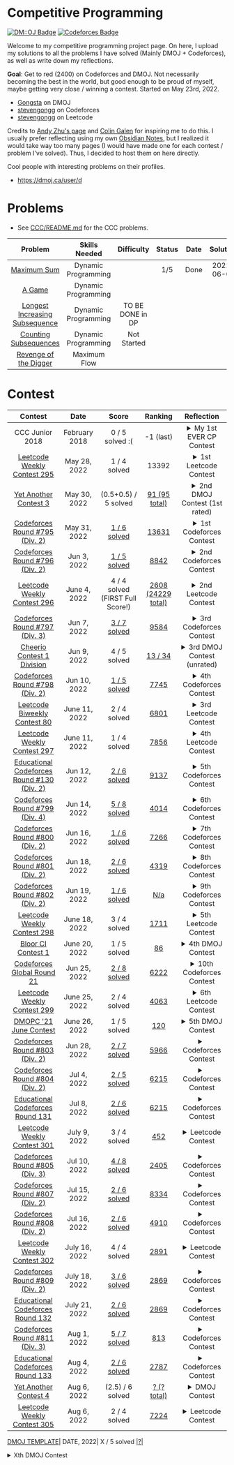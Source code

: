 # Competitive Programming
[![DM::OJ Badge](http://mosesxu.ca/badges/dmoj/gongsta.svg)](https://dmoj.ca/user/Gongsta)
[![Codeforces Badge](http://onlogn.ca/badges/codeforces/stevengongg)](https://codeforces.com/profile/stevengongg)

Welcome to my competitive programming project page. On here, I upload my solutions to all the problems I have solved (Mainly DMOJ + Codeforces), as well as write down my reflections.

**Goal**: Get to red (2400) on Codeforces and DMOJ. Not necessarily becoming the best in the world, but good enough to be proud of myself, maybe getting very close / winning a contest. Started on May 23rd, 2022.
- [Gongsta](https://dmoj.ca/user/Gongsta) on DMOJ
- [stevengongg](https://codeforces.com/profile/stevengongg) on Codeforces
- [stevengongg](https://leetcode.com/stevengongg/) on Leetcode



Credits to [Andy Zhu's page](https://github.com/andyzhu23/Competitive-Programming/) and [Colin Galen](https://www.youtube.com/watch?v=E-aylp6MZnM&ab_channel=ColinGalen) for inspiring me to do this. I usually prefer reflecting using my own [Obsidian Notes](https://obsidian.md/), but I realized it would take way too many pages (I would have made one for each contest / problem I've solved). Thus, I decided to host them on here directly. 

Cool people with interesting problems on their profiles.
- https://dmoj.ca/user/d

# Problems
- See [CCC/README.md]() for the CCC problems.

Problem | Skills Needed | Difficulty | Status | Date | Solution
:---:|:---:|:---:|:---: | :---: | :---: 
[Maximum Sum](https://dmoj.ca/problem/dp1p1) | Dynamic Programming |  |1/5 | Done | 2022-06-06 | [maximumsum.cpp](DMOJ/problems/maximumsum.cpp) |
[A Game](https://dmoj.ca/problem/dp1p2) | Dynamic Programming |  | |  | |
[Longest Increasing Subsequence](https://dmoj.ca/problem/dp1p3) | Dynamic Programming | TO BE DONE in DP | |  | |
[Counting Subsequences](https://dmoj.ca/problem/dp1p4) | Dynamic Programming | Not Started | |  | |
[Revenge of the Digger](https://dmoj.ca/problem/revdig) | Maximum Flow | | | | |

# Contest
Contest | Date | Score | Ranking | Reflection
:---:|:---:|:---:|:---: | :----:
CCC Junior 2018 | February 2018 | 0 / 5 solved :( | -1 (last) | <details><summary>My 1st EVER CP Contest</summary>The beginning (and at that time end) of my competitive programming journey? This was an embarrassing moment for me, because I actually got 0 out of 75. It wasn't even because the problems were hard (this was the junior version of the contest), but I did 0 preperation the night before the contest so I had wrong assumptions about how the input and output of the problems were handled in Python. I struggled for the entire contest trying to understand why my solution wasn't working for the simplest problem, when I was just reading the input wrong...never touched Competitive Programming (CP) again for the next 4 years.
[Leetcode Weekly Contest 295](https://leetcode.com/contest/weekly-contest-295) | May 28, 2022 | 1 / 4 solved| 13392 | <details><summary>1st Leetcode Contest</summary>Did my first Leetcode contest, only managing to solve 1 problem. Not very happy with this performance considering I've been practicing over the past week, but I know to trust to the process. Did this as well to prepare for the upcoming YAC3 contest, where I'll finally get a DMOJ rating.
[Yet Another Contest 3](https://dmoj.ca/contest/yac3)|May 30, 2022| (0.5+0.5) / 5 solved |[91 (95 total)](https://dmoj.ca/contest/yac3/ranking/#!Gongsta)| <details><summary>2nd DMOJ Contest (1st rated)</summary>My second DMOJ contest. Was super excited for this one because it was the first RATED contest I was going to write, and thus finally get a rating. Was hoping to get at least 200-300/500 points during the contest. Couldn't come up with the full solutions, so I opted to try and go for part marks, so at least I wouldn't get a 0. Ended getting part marks for 2 questions. Got assigned a blue-colored rating of 1349, which I am pretty happy with (people usually start in grey / green). However, I know I need to push hard as this rating might just be an outlier, not reflective of my real hidden rating.
[Codeforces Round #795 (Div. 2)](https://codeforces.com/contest/1691) | May 31, 2022 | [ 1 / 6 solved](https://codeforces.com/contest/1691/my) <br> |[13631](https://codeforces.com/contest/1691/standings/participant/133908721#p133908721) |<details><summary>1st Codeforces Contest</summary> Codeforces is the most popular CP contest site in the world. I decided to do my first codeforces contest, so it was just about getting familiar with the platform. On Codeforces, your code doesn't immediately pass everything during the contest, it just tries to pass the pretest. There is only a rigorous system testing that happens after the contest ends, so while you might pass the pretest, you might actually fail a problem after system tasking (and thus get 0). The codeforces problems feel much harder than the DMOJ, and this was Div. 2. I got assigned a rating of 366... which is meager compared to my rating of 1349 on DMOJ. DMOJ is inflated.
[Codeforces Round #796 (Div. 2)](https://codeforces.com/contest/1688) | Jun 3, 2022 | [1 / 5 solved](https://codeforces.com/submissions/stevengongg/contest/1688) | [8842 ](https://codeforces.com/contest/1688/standings/participant/134147624#p134147624) |<details><summary>2nd Codeforces Contest</summary> I am both proud and disappointed with this one. I managed to solve 3 out of the 6 problems during the competition. In fact, I skipped problem C and solved problem D, which I didn't think I was capable of!! Was worth 1600 points in terms of difficulty, and I did it! However, I actually failed 2/3 of them after the final system testing because of TLE... I checked my code and could have made super easy optimizations so that it passed. The first problem, I used a for loop instead of just directly computing the smallest number. For problem D, I implemented a cumulative sum solution in $O(n^2)$ when I knew I could easily have done a 2-pointers implementation in $O(n)$, but I didn't do it for some reason...Gained a rating of around 300 which makes my rating around 600 now. Still a lot of room for improvement. 
[Leetcode Weekly Contest 296](https://leetcode.com/contest/weekly-contest-296) | June 4, 2022 | 4 / 4 solved (FIRST Full Score!) | [2608 (24229 total)](https://leetcode.com/contest/weekly-contest-296/ranking) | <details><summary>2nd Leetcode Contest</summary> I am pretty happy with this one, as it is the first time I actually got a full score on a contest! I feel like the effort of focusing my training on more difficult coding sites (DMOJ + codeforces) is paying off, because the problems on Leetcode suddenly feel so much easier. I did, however, use Python instead of C++ on the last HARD problem. It just felt impossible to implement in C++. So maybe this time, I got lucky with my first full score.
[Codeforces Round #797 (Div. 3)](https://codeforces.com/contest/1690) | Jun 7, 2022 | [ 3 / 7 solved](https://codeforces.com/submissions/stevengongg/contest/1690)| [ 9584 ](https://codeforces.com/contest/1690/standings/participant/134230188#p134230188) |<details><summary>3rd Codeforces Contest</summary> I'm prretty frustrated because I should have gotten D, it was a string processing question> I was very happy with myself because I came up with the solution pretty quickly. However, when I submitted my solution, it said time limit exceeded?? Attempted 2 more times without success. If I had gotten that question, I would have moved up ranks by 4000 people... this is so frustrating. There was also the second question in which I had a wrong submission, because I failed to consider a certain edge case, so I needed to add an if statement at the very end. 
[Cheerio Contest 1 Division](https://dmoj.ca/contest/cheerio1j) | Jun 9, 2022 | 4 / 5 solved| [ 13 / 34 ](https://dmoj.ca/contest/cheerio1j/ranking/) |<details><summary>3rd DMOJ Contest (unrated)</summary>So I was not planning on doing this contest since it was unrated, however I wanted to give it a shot. I opted to do the junior edition, hoping to get full marks. Was pretty happy with my performance, as I solved the first 4 questions pretty quickly, although for some reason I could not solve the last problem...I am really going to try and make sure I don't mess up any easy questions. The senior edition was much harder, I could only solve the first one ;( Also, sidenote I have decided that I am going to spend a lot more time practicing on the DMOPC contest questions (main contests on DMOJ). I have a folder for the CCC, but I think I also want one for the DMOPC since they host monthly contests there, and I really want to do well on them. They only run once a month, so I cannot choke. DMOJ has a lot fewer contests that codeforces (which happen 1-2x a week), so I don't have a lot of opportunities to make my rating go up fast. 
[Codeforces Round #798 (Div. 2)](https://codeforces.com/contest/1689) | Jun 10, 2022 | [ 1 / 5 solved](https://codeforces.com/submissions/stevengongg/contest/1689)| [ 7745 ](https://codeforces.com/contest/1689/standings/participant/134444431#p134444431) |<details><summary>4th Codeforces Contest</summary>I only managed to solve one question, which is quite disappointing :(
[Leetcode Biweekly Contest 80](https://leetcode.com/contest/weekly-contest-296) | June 11, 2022 | 2 / 4 solved | [6801](https://leetcode.com/contest/biweekly-contest-80/ranking) | <details><summary>3rd Leetcode Contest</summary>Got 2 out of 4 solved, which definitely means last time was an outlier. I am doing 2 contests today, both the weekly and biweekly.
[Leetcode Weekly Contest 297](https://leetcode.com/contest/weekly-contest-297) | June 11, 2022 | 1 / 4 solved | [7856](https://leetcode.com/contest/weekly-contest-297/ranking) | <details><summary>4th Leetcode Contest</summary>This week's contest seemed a lot harder, I only managed to solve 1 of them. I came up with a solution for the second question, but it was just too slow. 
[Educational Codeforces Round #130 (Div. 2)](https://codeforces.com/contest/1697) | Jun 12, 2022 | [ 2 / 6 solved](https://codeforces.com/submissions/stevengongg/contest/1697)| [ 9137 ](https://codeforces.com/contest/1697/standings/participant/134531658#p134531658) |<details><summary>5th Codeforces Contest</summary>I was pretty happy because I got the first question pretty quickly (< 5 mins), and I was also going to solve the 2nd question very fast, but then I got WA and spent 1 hour trying to debug it, when it really was just an integer overflow... I had to use `long long`. If I got it earlier, I might have been able to solve a 3rd or 4th question... I am going to spend the next few days really trying to solve all of the questions on the contests. The editorials are pretty high quality, so I am going to focus on Codeforces rather than DMOJ.
[Codeforces Round #799 (Div. 4)](https://codeforces.com/contest/1692) | Jun 14, 2022 | [ 5 / 8 solved](https://codeforces.com/submissions/stevengongg/contest/1692)| [ 4014 ](https://codeforces.com/contest/1692/standings/participant/134635282#p134635282) |<details><summary>6th Codeforces Contest</summary>This is an okay performance, ideally I should be solving at least 7/8 of these questions, or 8/8 of them even, but at least I am improving. I should have gotten 6/8, but for the fifth question (E), I saw a very similar problem and I think it needs binary search? But I wasn't really sure about the implementation. I saw the other problem's solution and still couldn't understand it. 
[Codeforces Round #800 (Div. 2)](https://codeforces.com/contest/1694) | Jun 16, 2022 | [ 1 / 6 solved](https://codeforces.com/submissions/stevengongg/contest/1694)| [ 7266 ](https://codeforces.com/contest/1694/standings/participant/134778586#p134778586) |<details><summary>7th Codeforces Contest</summary>Quite a disappointing performance to be honest, I only managed to solve 1 out of the 6. I solved the first one in < 5 mins, which I was happy with, but when it came to the 2nd and 3rd questions, I just couldn't come up with a solution... spending a lot of time working on those string / combinatorics problems because they come up a lot, and I find them pretty challenging every time. 
[Codeforces Round #801 (Div. 2)](https://codeforces.com/contest/1695) | Jun 18, 2022 | [ 2 / 6 solved](https://codeforces.com/submissions/stevengongg/contest/1695)| [ 4319 ](https://codeforces.com/contest/1695/standings/participant/134874741#p134874741) |<details><summary>8th Codeforces Contest</summary>I misread the second question, which was a simple game theory problem, which cost me around 50 mins extra...(~100 pts), then for problem C, I almost got there, I just didn't know how to implement dynamic programming, so I ran into TLE. Overall, it was an okay performance, I'm getting to the point where I am solving faster, but there is still a lot of room for improvement. 
[Codeforces Round #802 (Div. 2)](https://codeforces.com/contest/1700) | Jun 19, 2022 | [ 1 / 6 solved](https://codeforces.com/submissions/stevengongg/contest/1700)| [ N/a ](https://codeforces.com/contest/1692/standings/participant/134635282#p134635282) |<details><summary>9th Codeforces Contest</summary>What a disappointing performance... I could not figure out the palindrome problem. This was a regular palindrome problem, except I couldn't use integers directly. I got confused on how to manipulate and ended up giving up.
[Leetcode Weekly Contest 298](https://leetcode.com/contest/weekly-contest-298) | June 18, 2022 | 3 / 4 solved  | [1711](https://leetcode.com/contest/weekly-contest-298/ranking) | <details><summary>5th Leetcode Contest</summary>I made 4 WA on Q3 which I am not happy about, because of integer overflow. I swear I keep making these integer overflow rookie mistakes, even on codeforces. Should have been able to do first 3 questions in < 30 mins, but ended up taking much longer. Didn't know how to do Q4, I tried DP but didn't know about the implementation.
[Bloor CI Contest 1](https://dmoj.ca/contest/bpc1s)|June 20, 2022| 1 / 5 solved |[86](https://dmoj.ca/contest/bpc1s/ranking/#!Gongsta)| <details><summary>4th DMOJ Contest </summary>It took me wayyy to long to solve this first question, I came up with the right solution pretty early, but I saw that this solution didn't work in the case that the original integers are duplicate. However, the prompt states that all integers are different... I only realized this like around 90 minutes into the contest. Other questions were very difficult, 2nd question involved doing a query, I think I needed to use binary search? Will look into the details. UPDATE: A lot of people couldn't solve this problem, so I don't feel as bad.
[Codeforces Global Round 21](https://codeforces.com/contest/1696) | Jun 25, 2022 | [ 2 / 8 solved](https://codeforces.com/submissions/stevengongg/contest/1696)| [ 6222 ](https://codeforces.com/contest/1696/standings/participant/135304201#p135304201) |<details><summary>10th Codeforces Contest</summary>Only solved the first two problems, so a very average performance. I need to be able to break the barrier and solve the 3rd question in a contest. The rating at which I am progressing is becoming a flatline. I really need to rethink my strategy. I need to continue believing in myself and working hard, and be patient, but also work smart. 
[Leetcode Weekly Contest 299](https://leetcode.com/contest/weekly-contest-299) | June 25, 2022 | 2 / 4 solved  | [4063](https://leetcode.com/contest/weekly-contest-299/ranking) | <details><summary>6th Leetcode Contest</summary>So I started 10 minutes late because I forgot there was a Leetcode contest... ended up only solving 2 / 4 of the problems. The third problem was a "Hard" problem on dividing an array and I really didn't know how to approach it.
[DMOPC '21 June Contest](?)|June 26, 2022| 1 / 5 solved |[120](https://dmoj.ca/contest/dmopc21c10/ranking/#!Gongsta)| <details><summary>5th DMOJ Contest</summary>Finally doing my first DMOPC contest today.I am so frustrated with myself because I totally had the right answer for question 2, for some reason, I just couldn't come up with a correct implementation... I kept debugging for 90 minutes and eventually gave up. I totally could have gotten the first two correct, but it's okay, you just have ot keep practicing. Be patient.
[Codeforces Round #803 (Div. 2)](https://codeforces.com/contest/1698) | Jun 28, 2022 | [ 2 / 7 solved](https://codeforces.com/submissions/stevengongg/contest/1698)| [ 5966 ](https://codeforces.com/contest/1698/standings/participant/135506088#p135506088) |<details><summary>Codeforces Contest</summary>
[Codeforces Round #804 (Div. 2)](https://codeforces.com/contest/1699) | Jul 4, 2022 | [ 2 / 5 solved](https://codeforces.com/submissions/stevengongg/contest/1699)| [ 6215 ](https://codeforces.com/contest/1699/standings/participant/135705463#p135705463) |<details><summary>Codeforces Contest</summary>
[Educational Codeforces Round 131](https://codeforces.com/contest/1701) | Jul 8, 2022 | [ 2 / 6 solved](https://codeforces.com/submissions/stevengongg/contest/1701)| [ 6215 ](https://codeforces.com/contest/1701/standings/participant/135929538#p135929538) |<details><summary>Codeforces Contest</summary>
[Leetcode Weekly Contest 301](https://leetcode.com/contest/weekly-contest-301) | July 9, 2022 | 3 / 4 solved  | [452](https://leetcode.com/contest/weekly-contest-301/ranking) | <details><summary>Leetcode Contest</summary>Wow top 500 performance, that is really good performance, even though I didn't even solve the 4th question.
[Codeforces Round #805 (Div. 3)](https://codeforces.com/contest/1702) | Jul 10, 2022 | [ 4 / 8 solved](https://codeforces.com/submissions/stevengongg/contest/1702)| [ 2405 ](https://codeforces.com/contest/1702/standings/participant/135966895#p135966895) |<details><summary>Codeforces Contest</summary>Solved 4 for Div.3, which is a pretty average performance.
[Codeforces Round #807 (Div. 2)](https://codeforces.com/contest/1705) | Jul 15, 2022 | [ 2 / 6 solved](https://codeforces.com/submissions/stevengongg/contest/1705)| [ 8334 ](https://codeforces.com/contest/1705/standings/participant/136385497#p136385497) |<details><summary>Codeforces Contest</summary>
[Codeforces Round #808 (Div. 2)](https://codeforces.com/contest/1708) | Jul 16, 2022 | [ 2 / 6 solved](https://codeforces.com/submissions/stevengongg/contest/1708)| [ 4910 ](https://codeforces.com/contest/1708/standings/participant/136488794#p136488794https://codeforces.com/contest/1692/standings/participant/134635282#p134635282) |<details><summary>Codeforces Contest</summary>
[Leetcode Weekly Contest 302](https://leetcode.com/contest/weekly-contest-302) | July 16, 2022 | 4 / 4 solved  | [2891](https://leetcode.com/contest/weekly-contest-302/ranking) | <details><summary>Leetcode Contest</summary>Happy to have solved all 4 questions, but it took way too long to solve Q3...
[Codeforces Round #809 (Div. 2)](https://codeforces.com/contest/1706) | July 18, 2022 | [ 3 / 6 solved](https://codeforces.com/submissions/stevengongg/contest/1706)| [ 2869 ](https://codeforces.com/contest/1706/standings/participant/136615731#p136615731) |<details><summary>Codeforces Contest</summary>
[Educational Codeforces Round 132](https://codeforces.com/contest/1709) | July 21, 2022 | [ 2 / 6 solved](https://codeforces.com/submissions/stevengongg/contest/1709)| [ 2869 ](https://codeforces.com/contest/1709/standings/participant/136836248#p136836248) |<details><summary> Codeforces Contest</summary>
[Codeforces Round #811 (Div. 3)](https://codeforces.com/contest/1714) | Aug 1, 2022 | [ 5 / 7 solved](https://codeforces.com/submissions/stevengongg/contest/1714)| [ 813 ](https://codeforces.com/contest/1714/standings/participant/137582285#p137582285) |<details><summary>Codeforces Contest</summary>
[Educational Codeforces Round 133](https://codeforces.com/contest/1716) | Aug 4, 2022 | [ 2 / 6 solved](https://codeforces.com/submissions/stevengongg/contest/1716)| [ 2787 ](https://codeforces.com/contest/1716/standings/participant/137712685#p137712685) |<details><summary>Codeforces Contest</summary>
[Yet Another Contest 4](https://dmoj.ca/contest/yac4)|Aug 6, 2022| (2.5) / 6 solved |[? (? total)](https://dmoj.ca/contest/yac4/ranking/#!Gongsta)| <details><summary>DMOJ Contest</summary>Good performance improvement over YAC3.
[Leetcode Weekly Contest 305](https://leetcode.com/contest/weekly-contest-305) | Aug 6, 2022 | 2 / 4 solved  | [7224](https://leetcode.com/contest/weekly-contest-305/ranking) | <details><summary>Leetcode Contest</summary>Really poor performance, I am disappointed with myself.

[DMOJ TEMPLATE](?)| DATE, 2022| X / 5 solved |[?](https://dmoj.ca/contest/bpc1s/ranking/#!Gongsta)| <details><summary>Xth DMOJ Contest</summary>

